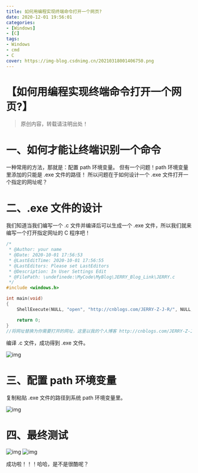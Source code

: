 ```yaml
---
title: 如何用编程实现终端命令打开一个网页?
date: 2020-12-01 19:56:01
categories:
- [Windows]
- [C]
tags:
- Windows
- cmd
- C
cover: https://img-blog.csdnimg.cn/20210318001406750.png
---
```

# 【如何用编程实现终端命令打开一个网页?】

> 原创内容，转载请注明出处！

# 一、如何才能让终端识别一个命令
一种常用的方法，那就是：配置 path 环境变量。
但有一个问题！path 环境变量里添加的只能是 .exe 文件的路径！
所以问题在于如何设计一个 .exe 文件打开一个指定的网址呢？

# 二、.exe 文件的设计
我们知道当我们编写一个 .c 文件并编译后可以生成一个 .exe 文件，所以我们就来编写一个打开指定网址的 C 程序吧！
```c
/*
 * @Author: your name
 * @Date: 2020-10-01 17:56:53
 * @LastEditTime: 2020-10-01 17:56:55
 * @LastEditors: Please set LastEditors
 * @Description: In User Settings Edit
 * @FilePath: \undefinede:\MyCode\MyBlog\JERRY_Blog_Link\JERRY.c
 */
#include <windows.h>

int main(void)
{
    ShellExecute(NULL, "open", "http://cnblogs.com/JERRY-Z-J-R/", NULL, NULL, SW_SHOWNORMAL);

    return 0;
}
//将网址替换为你需要打开的网址，这里以我的个人博客 http://cnblogs.com/JERRY-Z-J-R/ 为例

```
编译 .c 文件，成功得到 .exe 文件。

![img](https://img-blog.csdnimg.cn/20210318001248245.png)

# 三、配置 path 环境变量
复制粘贴 .exe 文件的路径到系统 path 环境变量里。

![img](https://img-blog.csdnimg.cn/20210318001251164.png)

# 四、最终测试
![img](https://img-blog.csdnimg.cn/20210318001252639.png)
![img](https://img-blog.csdnimg.cn/20210318001251425.png)

成功啦！！！哈哈，是不是很酷呢？